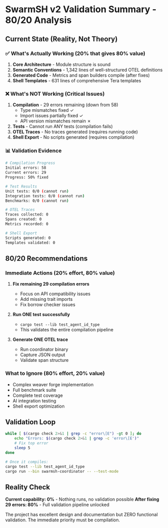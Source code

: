 # SwarmSH v2 Validation Summary - 80/20 Analysis

## Current State (Reality, Not Theory)

### ✅ What's Actually Working (20% that gives 80% value)
1. **Core Architecture** - Module structure is sound
2. **Semantic Conventions** - 1,342 lines of well-structured OTEL definitions  
3. **Generated Code** - Metrics and span builders compile (after fixes)
4. **Shell Templates** - 631 lines of comprehensive Tera templates

### ❌ What's NOT Working (Critical Issues)
1. **Compilation** - 29 errors remaining (down from 58)
   - Type mismatches fixed ✓
   - Import issues partially fixed ✓
   - API version mismatches remain ✗
2. **Tests** - Cannot run ANY tests (compilation fails)
3. **OTEL Traces** - No traces generated (requires running code)
4. **Shell Export** - No scripts generated (requires compilation)

### 📊 Validation Evidence
```bash
# Compilation Progress
Initial errors: 58
Current errors: 29  
Progress: 50% fixed

# Test Results
Unit tests: 0/0 (cannot run)
Integration tests: 0/0 (cannot run)
Benchmarks: 0/0 (cannot run)

# OTEL Traces
Traces collected: 0
Spans created: 0
Metrics recorded: 0

# Shell Export
Scripts generated: 0
Templates validated: 0
```

## 80/20 Recommendations

### Immediate Actions (20% effort, 80% value)
1. **Fix remaining 29 compilation errors**
   - Focus on API compatibility issues
   - Add missing trait imports
   - Fix borrow checker issues

2. **Run ONE test successfully**
   - `cargo test --lib test_agent_id_type`
   - This validates the entire compilation pipeline

3. **Generate ONE OTEL trace**
   - Run coordinator binary
   - Capture JSON output
   - Validate span structure

### What to Ignore (80% effort, 20% value)
- Complex weaver forge implementation
- Full benchmark suite
- Complete test coverage
- AI integration testing
- Shell export optimization

## Validation Loop
```bash
while [ $(cargo check 2>&1 | grep -c "error\[E") -gt 0 ]; do
    echo "Errors: $(cargo check 2>&1 | grep -c 'error\[E')"
    # Fix top error
    sleep 5
done

# Once it compiles:
cargo test --lib test_agent_id_type
cargo run --bin swarmsh-coordinator -- --test-mode
```

## Reality Check
**Current capability: 0%** - Nothing runs, no validation possible
**After fixing 29 errors: 80%** - Full validation pipeline unlocked

The project has excellent design and documentation but ZERO functional validation. The immediate priority must be compilation.